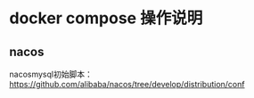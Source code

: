 # docker compose 操作说明

## nacos

nacosmysql初始脚本：https://github.com/alibaba/nacos/tree/develop/distribution/conf
